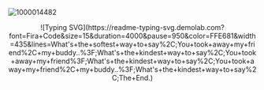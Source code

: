 ![1000014482](https://github.com/user-attachments/assets/d18a4d83-06d4-4186-a774-345a4d108e29)
<p align="center">
![Typing SVG](https://readme-typing-svg.demolab.com?font=Fira+Code&size=15&duration=4000&pause=950&color=FFE681&width=435&lines=What's+the+softest+way+to+say%2C;You+took+away+my+friend%2C+my+buddy..%3F;What's+the+kindest+way+to+say%2C;You+took+away+my+friend%3F;What's+the+kindest+way+to+say%2C;You+took+away+my+friend%2C+my+buddy..%3F;What's+the+kindest+way+to+say%2C;The+End.)
</p>
